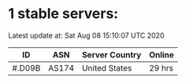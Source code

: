 # 1 stable servers:

Latest update at: Sat Aug 08 15:10:07 UTC 2020

| ID | ASN | Server Country | Online |
| -- | --- | -------------- | ------ |
| #.D09B | AS174 | United States | 29 hrs |

